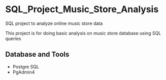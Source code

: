 # SQL_Project_Music_Store_Analysis
SQL project to analyze online music store data

This project is for doing basic analysis on music store database using SQL queries


## Database and Tools
* Postgre SQL
* PgAdmin4

